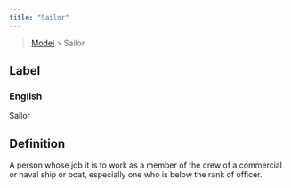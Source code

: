 ```yaml
---
title: "Sailor"
---
```


> [Model](../../) > Sailor

## Label

### English
Sailor


## Definition
A person whose job it is to work as a member of the crew of a commercial or naval ship or boat, especially one who is below the rank of officer. 


    
